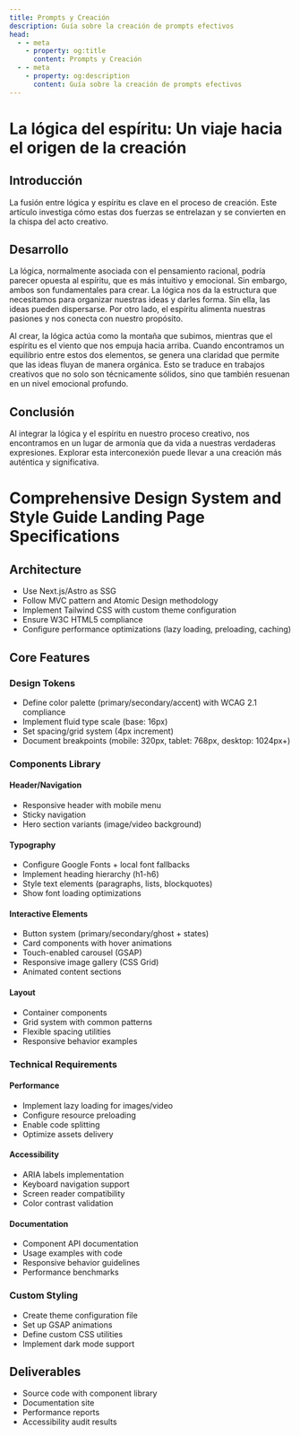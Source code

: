 ```yaml
---
title: Prompts y Creación
description: Guía sobre la creación de prompts efectivos
head:
  - - meta
    - property: og:title
      content: Prompts y Creación
  - - meta
    - property: og:description
      content: Guía sobre la creación de prompts efectivos
---
```


# La lógica del espíritu: Un viaje hacia el origen de la creación

## Introducción
La fusión entre lógica y espíritu es clave en el proceso de creación. Este artículo investiga cómo estas dos fuerzas se entrelazan y se convierten en la chispa del acto creativo.

## Desarrollo
La lógica, normalmente asociada con el pensamiento racional, podría parecer opuesta al espíritu, que es más intuitivo y emocional. Sin embargo, ambos son fundamentales para crear. La lógica nos da la estructura que necesitamos para organizar nuestras ideas y darles forma. Sin ella, las ideas pueden dispersarse. Por otro lado, el espíritu alimenta nuestras pasiones y nos conecta con nuestro propósito.

Al crear, la lógica actúa como la montaña que subimos, mientras que el espíritu es el viento que nos empuja hacia arriba. Cuando encontramos un equilibrio entre estos dos elementos, se genera una claridad que permite que las ideas fluyan de manera orgánica. Esto se traduce en trabajos creativos que no solo son técnicamente sólidos, sino que también resuenan en un nivel emocional profundo.

## Conclusión
Al integrar la lógica y el espíritu en nuestro proceso creativo, nos encontramos en un lugar de armonía que da vida a nuestras verdaderas expresiones. Explorar esta interconexión puede llevar a una creación más auténtica y significativa.



# Comprehensive Design System and Style Guide Landing Page Specifications

## Architecture
- Use Next.js/Astro as SSG
- Follow MVC pattern and Atomic Design methodology
- Implement Tailwind CSS with custom theme configuration
- Ensure W3C HTML5 compliance
- Configure performance optimizations (lazy loading, preloading, caching)

## Core Features

### Design Tokens
- Define color palette (primary/secondary/accent) with WCAG 2.1 compliance
- Implement fluid type scale (base: 16px)
- Set spacing/grid system (4px increment)
- Document breakpoints (mobile: 320px, tablet: 768px, desktop: 1024px+)

### Components Library

#### Header/Navigation
- Responsive header with mobile menu
- Sticky navigation
- Hero section variants (image/video background)

#### Typography
- Configure Google Fonts + local font fallbacks
- Implement heading hierarchy (h1-h6)
- Style text elements (paragraphs, lists, blockquotes)
- Show font loading optimizations

#### Interactive Elements
- Button system (primary/secondary/ghost + states)
- Card components with hover animations
- Touch-enabled carousel (GSAP)
- Responsive image gallery (CSS Grid)
- Animated content sections

#### Layout
- Container components
- Grid system with common patterns
- Flexible spacing utilities
- Responsive behavior examples

### Technical Requirements

#### Performance
- Implement lazy loading for images/video
- Configure resource preloading
- Enable code splitting
- Optimize assets delivery

#### Accessibility
- ARIA labels implementation
- Keyboard navigation support
- Screen reader compatibility
- Color contrast validation

#### Documentation
- Component API documentation
- Usage examples with code
- Responsive behavior guidelines
- Performance benchmarks

### Custom Styling
- Create theme configuration file
- Set up GSAP animations
- Define custom CSS utilities
- Implement dark mode support

## Deliverables
- Source code with component library
- Documentation site
- Performance reports
- Accessibility audit results